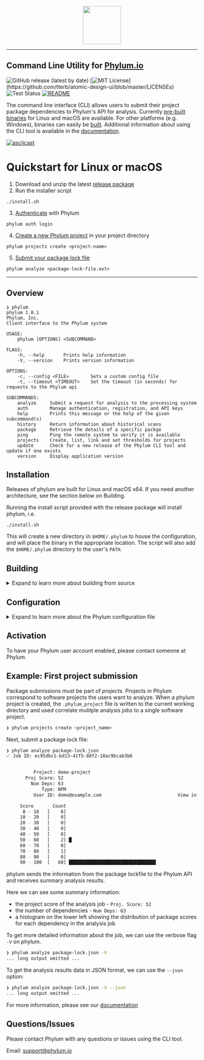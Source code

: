 <p align="center">
  <img height="100" src="https://phylum.io/logo/dark-bckg.svg">
</p>

---

## Command Line Utility for [Phylum.io](https://phylum.io) 
  
![GitHub release (latest by date)](https://img.shields.io/github/v/release/phylum-dev/cli)
[![MIT License](https://img.shields.io/apm/l/atomic-design-ui.svg?)](https://github.com/tterb/atomic-design-ui/blob/master/LICENSEs)
![Test Status](https://github.com/phylum-dev/cli/actions/workflows/test.yml/badge.svg?branch=master)
[![README](https://img.shields.io/badge/docs-README-yellowgreen)](https://docs.phylum.io/docs/welcome)

The command line interface (CLI) allows users to submit their project package dependencies to Phylum's API for analysis. Currently [pre-built binaries](https://github.com/phylum-dev/cli/releases) for Linux and macOS are available. For other platforms (e.g. Windows), binaries can easily be [built](https://github.com/phylum-dev/cli#building). Additional information about using the CLI tool is available in the [documentation](https://docs.phylum.io/docs/welcome).

[![asciicast](https://asciinema.org/a/431262.svg)](https://asciinema.org/a/431262)

# Quickstart for Linux or macOS
1. Download and unzip the latest [release package](https://github.com/phylum-dev/cli/releases/latest/download/phylum-cli-release.zip)
2. Run the installer script
```
./install.sh
```
3. [Authenticate](https://docs.phylum.io/docs/authentication) with Phylum
```
phylum auth login
```
4. [Create a new Phylum project](https://docs.phylum.io/docs/projects#creating-a-new-project) in your project directory
```
phylum projects create <project-name>
```
5. [Submit your package lock file](https://docs.phylum.io/docs/analyzing-dependencies)
```
phylum analyze <package-lock-file.ext>
```
---

## Overview
```
❯ phylum
phylum 1.0.1
Phylum, Inc.
Client interface to the Phylum system

USAGE:
    phylum [OPTIONS] <SUBCOMMAND>

FLAGS:
    -h, --help       Prints help information
    -V, --version    Prints version information

OPTIONS:
    -c, --config <FILE>        Sets a custom config file
    -t, --timeout <TIMEOUT>    Set the timeout (in seconds) for requests to the Phylum api

SUBCOMMANDS:
    analyze     Submit a request for analysis to the processing system
    auth        Manage authentication, registration, and API keys
    help        Prints this message or the help of the given subcommand(s)
    history     Return information about historical scans
    package     Retrieve the details of a specific packge
    ping        Ping the remote system to verify it is available
    projects    Create, list, link and set thresholds for projects
    update      Check for a new release of the Phylum CLI tool and update if one exists
    version     Display application version
```

## Installation
Releases of phylum are built for Linux and macOS x64. If you need another architecture, see the section below on Building.

Running the install script provided with the release package will install phylum, i.e. 

```
./install.sh
```

This will create a new directory in `$HOME/.phylum` to house the configuration, and will place the binary in the appropriate location. The script will also add the `$HOME/.phylum` directory to the user's `PATH`.

## Building
<details>
  <summary>Expand to learn more about building from source</summary>
  
Phylum is written in Rust, so you'll need a recent Rust installation to build it. [Install Rust](https://www.rust-lang.org/tools/install)
1. Clone repository
```sh
git clone https://github.com/phylum-dev/cli
```
2. Run build and install scripts in cli/lib
```sh
cd cli/lib
bash build.sh
bash install.sh
```
</details>

## Configuration
<details>
  <summary>Expand to learn more about the Phylum configuration file</summary>
Phylum uses a configuration file located at `$HOME/.phylum/settings.yaml`
The install.sh script copies a default configuration file, but requires user credentials or a token to communicate with the Phylum API.

To register a user account, use the `auth register` subcommand to enter the user registration workflow where the phylum tool will query for user input:
```sh
❯ phylum auth register

✔ Your name · demo
✔ Email address · demo@example.com
✔ Password · ********
✅ Successfully registered a new account!
```
</details>

## Activation
To have your Phylum user account enabled, please contact someone at Phylum.

## Example: First project submission
Package submissions must be part of _projects_. Projects in Phylum correspond to software projects the users want to analyze. When a phylum project is created, the `.phylum_project` file is written to the current working directory and used correlate mulitple analysis jobs to a single software project.
```sh
❯ phylum projects create <project_name>
```
Next, submit a package lock file:
```sh
❯ phylum analyze package-lock.json
✅ Job ID: ec95dbc1-bd13-41f5-88f2-18ac9bcab3b6


          Project: demo-project                                            Label: uncategorized
       Proj Score: 52                                                       Date: 2021-07-23 15:30:42 UTC
         Num Deps: 63                                                     Job ID: ec95dbc1-bd13-41f5-88f2-18ac9bcab3b6
             Type: NPM                                                  Language: Javascript
          User ID: demo@example.com                            View in Phylum UI: https://app.phylum.io/ec95dbc1-bd13-41f5-88f2-18ac9bcab3b6

     Score       Count
      0 - 10   [    0]                                                                                  Project Score: 0.6
     10 - 20   [    0]                                                                        Malicious Code Risk MAL:   0
     20 - 30   [    0]                                                                         Vulnerability Risk VLN:   0
     30 - 40   [    0]                                                                           Engineering Risk ENG:   0
     40 - 50   [    0]                                                                                Author Risk AUT:   0
     50 - 60   [    2] █                                                                             License Risk LIC:   0
     60 - 70   [    0]
     70 - 80   [    1]
     80 - 90   [    0]
     90 - 100  [   60] ████████████████████████████████

```
phylum sends the information from the package lockfile to the Phylum API and receives summary analysis results.

Here we can see some summary information:
* the project score of the analysis job - `Proj. Score: 52`
* the number of dependencies - `Num Deps: 63`
* a histogram on the lower left showing the distribution of package scores for each dependency in the analysis job

To get more detailed information about the job, we can use the verbose flag `-V` on phylum.
```sh
❯ phylum analyze package-lock.json -V
... long output omitted ...
```

To get the analysis results data in JSON format, we can use the `--json` option:
```sh
❯ phylum analyze package-lock.json -V --json
... long output omitted ...
```

For more information, please see our [documentation](https://docs.phylum.io/docs)

## Questions/Issues

Please contact Phylum with any questions or issues using the CLI tool.

Email: <support@phylum.io>
